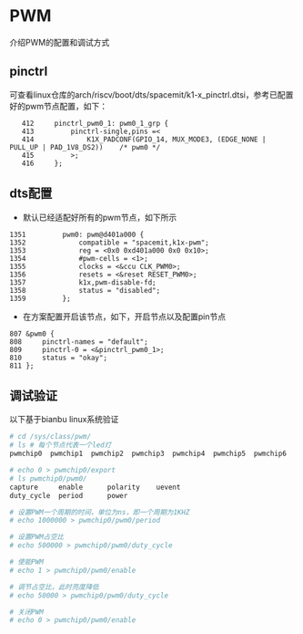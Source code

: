 # PWM

介绍PWM的配置和调试方式

## pinctrl

可查看linux仓库的arch/riscv/boot/dts/spacemit/k1-x_pinctrl.dtsi，参考已配置好的pwm节点配置，如下：

```dts
   412     pinctrl_pwm0_1: pwm0_1_grp {
   413         pinctrl-single,pins =<
   414             K1X_PADCONF(GPIO_14, MUX_MODE3, (EDGE_NONE | PULL_UP | PAD_1V8_DS2))    /* pwm0 */
   415         >;
   416     };
```

## dts配置

* 默认已经适配好所有的pwm节点，如下所示

```dts
1351         pwm0: pwm@d401a000 {
1352             compatible = "spacemit,k1x-pwm";
1353             reg = <0x0 0xd401a000 0x0 0x10>;
1354             #pwm-cells = <1>;
1355             clocks = <&ccu CLK_PWM0>;
1356             resets = <&reset RESET_PWM0>;
1357             k1x,pwm-disable-fd;
1358             status = "disabled";
1359         };
```

* 在方案配置开启该节点，如下，开启节点以及配置pin节点

```dts
807 &pwm0 {
808     pinctrl-names = "default";
809     pinctrl-0 = <&pinctrl_pwm0_1>;
810     status = "okay";
811 };
```

## 调试验证

以下基于bianbu linux系统验证

```sh
# cd /sys/class/pwm/
# ls # 每个节点代表一个led灯
pwmchip0  pwmchip1  pwmchip2  pwmchip3  pwmchip4  pwmchip5  pwmchip6

# echo 0 > pwmchip0/export
# ls pwmchip0/pwm0/
capture     enable      polarity    uevent
duty_cycle  period      power

# 设置PWM一个周期的时间，单位为ns，即一个周期为1KHZ
# echo 1000000 > pwmchip0/pwm0/period 

# 设置PWM占空比
# echo 500000 > pwmchip0/pwm0/duty_cycle 

# 使能PWM
# echo 1 > pwmchip0/pwm0/enable 

# 调节占空比，此时亮度降低
# echo 50000 > pwmchip0/pwm0/duty_cycle 

# 关闭PWM
# echo 0 > pwmchip0/pwm0/enable 
```
